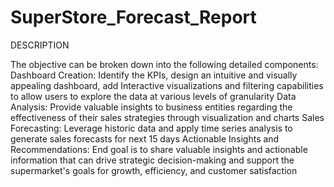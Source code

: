 # SuperStore_Forecast_Report
DESCRIPTION

The objective can be broken down into the following detailed components:
Dashboard Creation: Identify the KPIs, design an intuitive and visually appealing dashboard, add Interactive visualizations and filtering capabilities to allow users to         explore the data at various levels of granularity 
 Data Analysis: Provide valuable insights to business entities regarding the effectiveness of their sales strategies through visualization and charts
 Sales Forecasting: Leverage historic data and apply time series analysis to generate sales forecasts for next 15 days 
 Actionable Insights and Recommendations: End goal is to share valuable insights and actionable information that can drive strategic decision-making and support the              supermarket's goals for growth, efficiency, and customer satisfaction
